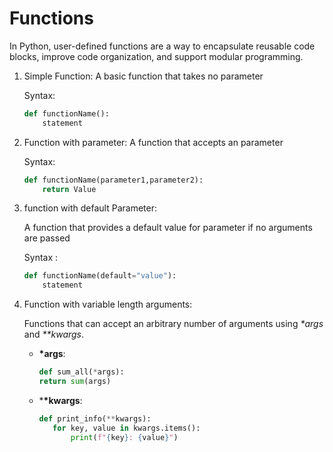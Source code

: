 # Functions

In Python, user-defined functions are a way to encapsulate reusable code blocks, improve code organization, and support modular programming.

1. Simple Function:
   A basic function that takes no parameter

   Syntax:

   ```python
   def functionName():
       statement
   ```

2. Function with parameter:
   A function that accepts an parameter

   Syntax:

   ```python
   def functionName(parameter1,parameter2):
       return Value
   ```

3. function with default Parameter:

   A function that provides a default value for parameter if no arguments are passed

   Syntax :

   ```python
   def functionName(default="value"):
       statement
   ```

4. Function with variable length arguments:

   Functions that can accept an arbitrary number of arguments using _\*args_ and _\*\*kwargs_.

   - **\*args**:

     ```python
     def sum_all(*args):
     return sum(args)

     ```

   - \***\*kwargs**:

     ```python
     def print_info(**kwargs):
        for key, value in kwargs.items():
            print(f"{key}: {value}")
     ```
